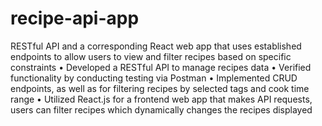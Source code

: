 # recipe-api-app
RESTful API and a corresponding React web app that uses established endpoints to allow users to view and filter recipes based on specific constraints
• Developed a RESTful API to manage recipes data
• Verified functionality by conducting testing via Postman
• Implemented CRUD endpoints, as well as for filtering recipes by selected tags and cook time range
• Utilized React.js for a frontend web app that makes API requests, users can filter recipes which dynamically changes the recipes
displayed
